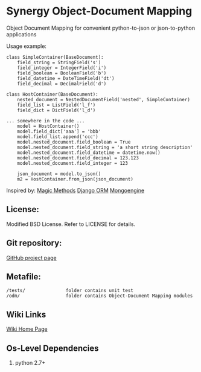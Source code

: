 Synergy Object-Document Mapping
=========

Object Document Mapping for convenient python-to-json or json-to-python applications

Usage example:

    class SimpleContainer(BaseDocument):
        field_string = StringField('s')
        field_integer = IntegerField('i')
        field_boolean = BooleanField('b')
        field_datetime = DateTimeField('dt')
        field_decimal = DecimalField('d')
    
    class HostContainer(BaseDocument):
        nested_document = NestedDocumentField('nested', SimpleContainer)
        field_list = ListField('l_f')
        field_dict = DictField('l_d')

    ... somewhere in the code ...
        model = HostContainer()
        model.field_dict['aaa'] = 'bbb'
        model.field_list.append('ccc')
        model.nested_document.field_boolean = True
        model.nested_document.field_string = 'a short string description'
        model.nested_document.field_datetime = datetime.now()
        model.nested_document.field_decimal = 123.123
        model.nested_document.field_integer = 123
        
        json_document = model.to_json()
        m2 = HostContainer.from_json(json_document)

Inspired by:
[Magic Methods](http://www.rafekettler.com/magicmethods.html)
[Django ORM](https://docs.djangoproject.com/en/dev/topics/db/models/)
[Mongoengine](http://mongoengine.org/)


License:
---------
Modified BSD License. Refer to LICENSE for details.


Git repository:
---------
[GitHub project page](https://github.com/mushkevych/synergy_odm)


Metafile:
---------

    /tests/               folder contains unit test
    /odm/                 folder contains Object-Document Mapping modules


Wiki Links
---------
[Wiki Home Page](https://github.com/mushkevych/synergy_odm/wiki)


Os-Level Dependencies
---------
1. python 2.7+  
